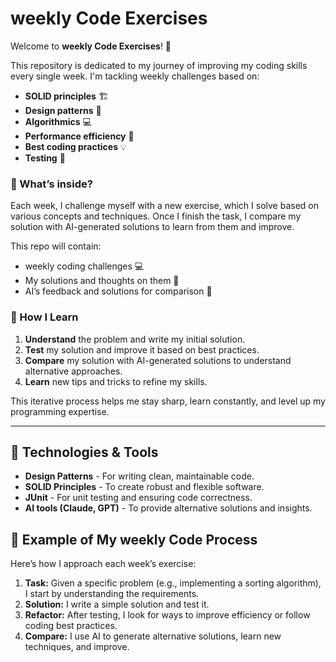 
# weekly Code Exercises

Welcome to **weekly Code Exercises**! 🎯

This repository is dedicated to my journey of improving my coding skills every single week. I'm tackling weekly challenges based on:

- **SOLID principles** 🏗️
- **Design patterns** 🧩
- **Algorithmics** 💻
- **Performance efficiency** 🚀
- **Best coding practices** 💡
- **Testing** 🧪

### 📆 What’s inside?

Each week, I challenge myself with a new exercise, which I solve based on various concepts and techniques. Once I finish the task, I compare my solution with AI-generated solutions to learn from them and improve.

This repo will contain:
- weekly coding challenges 💻
- My solutions and thoughts on them 💬
- AI’s feedback and solutions for comparison 🤖

### 🚀 How I Learn

1. **Understand** the problem and write my initial solution.
2. **Test** my solution and improve it based on best practices.
3. **Compare** my solution with AI-generated solutions to understand alternative approaches.
4. **Learn** new tips and tricks to refine my skills.

This iterative process helps me stay sharp, learn constantly, and level up my programming expertise.

---

## 🚀 Technologies & Tools

- **Design Patterns** - For writing clean, maintainable code.
- **SOLID Principles** - To create robust and flexible software.
- **JUnit** - For unit testing and ensuring code correctness.
- **AI tools (Claude, GPT)** - To provide alternative solutions and insights.


## 🤖 Example of My weekly Code Process

Here’s how I approach each week’s exercise:

1. **Task:** Given a specific problem (e.g., implementing a sorting algorithm), I start by understanding the requirements.
2. **Solution:** I write a simple solution and test it.
3. **Refactor:** After testing, I look for ways to improve efficiency or follow coding best practices.
4. **Compare:** I use AI to generate alternative solutions, learn new techniques, and improve.